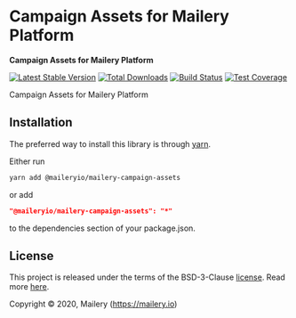# Campaign Assets for Mailery Platform

**Campaign Assets for Mailery Platform**

[![Latest Stable Version][npm-image]][npm-url]
[![Total Downloads][download-image]][download-url]
[![Build Status][travis-image]][travis-url]
[![Test Coverage][codecov-image]][codecov-url]

[npm-image]: https://img.shields.io/npm/v/@maileryio/mailery-campaign-assets.svg?style=flat-square
[npm-url]: https://www.npmjs.com/package/@maileryio/mailery-campaign-assets
[download-image]: https://img.shields.io/npm/dm/@maileryio/mailery-campaign-assets.svg?style=flat-square
[download-url]: https://npmjs.org/package/@maileryio/mailery-campaign-assets
[travis-image]: https://travis-ci.com/maileryio/mailery-campaign-assets.svg?branch=master
[travis-url]: https://travis-ci.com/maileryio/mailery-campaign-assets
[codecov-image]: https://img.shields.io/codecov/c/github/hubcarl/@maileryio/mailery-campaign-assets.svg?style=flat-square
[codecov-url]: https://codecov.io/github/hubcarl/@maileryio/mailery-campaign-assets?branch=master

Campaign Assets for Mailery Platform

## Installation

The preferred way to install this library is through [yarn](https://yarnpkg.com/).

Either run

```sh
yarn add @maileryio/mailery-campaign-assets
```

or add

```json
"@maileryio/mailery-campaign-assets": "*"
```

to the dependencies section of your package.json.

## License

This project is released under the terms of the BSD-3-Clause [license](LICENSE).
Read more [here](http://choosealicense.com/licenses/bsd-3-clause).

Copyright © 2020, Mailery (https://mailery.io)
